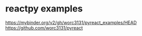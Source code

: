 # reactpy examples

https://mybinder.org/v2/gh/worc3131/pyreact_examples/HEAD
https://github.com/worc3131/pyreact